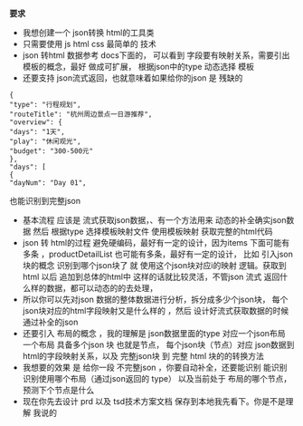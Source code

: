 **要求**
* 我想创建一个 json转换 html的工具类 
* 只需要使用 js html css 最简单的 技术 
* json 转html 数据参考 docs下面的， 可以看到 字段要有映射关系，需要引出模板的概念，最好 做成可扩展， 根据json中的type 动态选择 模板 
* 还要支持 json流式返回，也就意味着如果给你的json 是 残缺的 

```
{
"type": "行程规划",
"routeTitle": "杭州周边景点一日游推荐",
"overview": {
"days": "1天",
"play": "休闲观光",
"budget": "300-500元"
},
"days": [
{
"dayNum": "Day 01", 
```
也能识别到完整json 

* 基本流程 应该是 流式获取json数据，、有一个方法用来 动态的补全确实json数据 然后 根据type  选择模板映射文件 使用模板映射 获取完整的html代码 
* json 转 html的过程 避免硬编码，最好有一定的设计，因为items 下面可能有多条 ，productDetailList 也可能有多条，最好有一定的设计， 比如 引入json块的概念
识别到哪个json块了 就 使用这个json块对应i的映射 逻辑。获取到html 以后 追加到总体的html中 这样的话就比较灵活，不管json 流式 返回什么样的数据，都可以动态的的去处理，
* 所以你可以先对json 数据的整体数据进行分析，拆分成多少个json块， 每个json块对应的html字段映射又是什么样的 ，然后 设计好流式获取数据的时候  通过补全的json 
* 还要引入 布局的概念  ，我的理解是 json数据里面的type 对应一个json布局  一个布局 具备多个json 块 也就是节点， 每个json块（节点）对应 json数据到html的字段映射关系，以及 完整json块 到 完整 html 块的的转换方法
* 我想要的效果 是 给你一段 不完整json ，你要自动补全，还要能识别 能识别 识别使用哪个布局（通过json返回的 type） 以及当前处于 布局的哪个节点，预测下个节点是什么
* 现在你先去设计 prd 以及  tsd技术方案文档 保存到本地我先看下。你是不是理解 我说的
